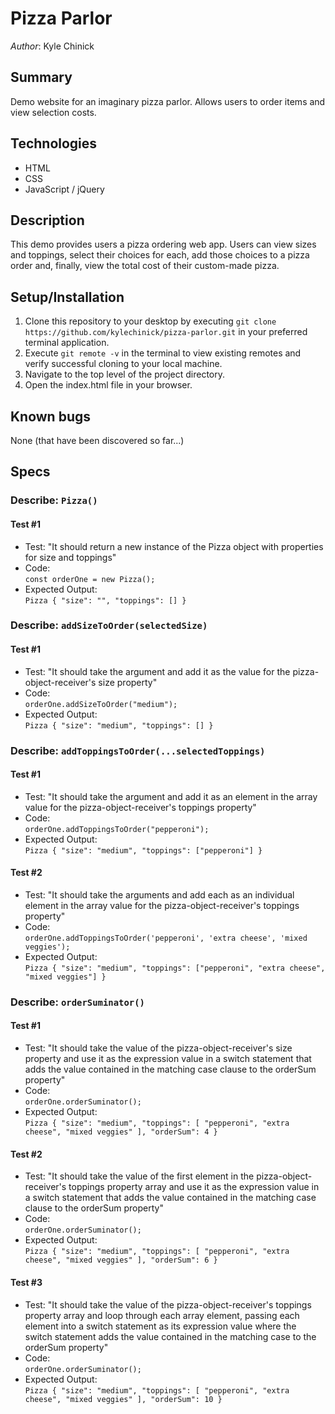 # Pizza Parlor

_Author_: Kyle Chinick

## Summary

Demo website for an imaginary pizza parlor. Allows users to order items and view selection costs.

## Technologies

- HTML
- CSS
- JavaScript / jQuery

## Description

This demo provides users a pizza ordering web app. Users can view sizes and toppings, select their choices for each, add those choices to a pizza order and, finally, view the total cost of their custom-made pizza.

## Setup/Installation

1. Clone this repository to your desktop by executing `git clone https://github.com/kylechinick/pizza-parlor.git` in your preferred terminal application.
2. Execute `git remote -v` in the terminal to view existing remotes and verify successful cloning to your local machine.
3. Navigate to the top level of the project directory.
4. Open the index.html file in your browser.

## Known bugs

None (that have been discovered so far...)

## Specs

### Describe: `Pizza()`

#### Test #1

- Test: "It should return a new instance of the Pizza object with properties for size and toppings"
- Code: \
  `const orderOne = new Pizza();`
- Expected Output:\
  `Pizza { "size": "", "toppings": [] }`

### Describe: `addSizeToOrder(selectedSize)`

#### Test #1

- Test: "It should take the argument and add it as the value for the pizza-object-receiver's size property"
- Code: \
  `orderOne.addSizeToOrder("medium");`
- Expected Output:\
  `Pizza { "size": "medium", "toppings": [] }`

### Describe: `addToppingsToOrder(...selectedToppings)`

#### Test #1

- Test: "It should take the argument and add it as an element in the array value for the pizza-object-receiver's toppings property"
- Code: \
  `orderOne.addToppingsToOrder("pepperoni");`
- Expected Output:\
  `Pizza { "size": "medium", "toppings": ["pepperoni"] }`

#### Test #2

- Test: "It should take the arguments and add each as an individual element in the array value for the pizza-object-receiver's toppings property"
- Code: \
  `orderOne.addToppingsToOrder('pepperoni', 'extra cheese', 'mixed veggies');`
- Expected Output:\
  `Pizza { "size": "medium", "toppings": ["pepperoni", "extra cheese", "mixed veggies"] }`

### Describe: `orderSuminator()`

#### Test #1

- Test: "It should take the value of the pizza-object-receiver's size property and use it as the expression value in a switch statement that adds the value contained in the matching case clause to the orderSum property"
- Code: \
  `orderOne.orderSuminator();`
- Expected Output:\
   `Pizza { "size": "medium", "toppings": [ "pepperoni", "extra cheese", "mixed veggies" ], "orderSum": 4 }`

#### Test #2

- Test: "It should take the value of the first element in the pizza-object-receiver's toppings property array and use it as the expression value in a switch statement that adds the value contained in the matching case clause to the orderSum property"
- Code: \
  `orderOne.orderSuminator();`
- Expected Output:\
   `Pizza { "size": "medium", "toppings": [ "pepperoni", "extra cheese", "mixed veggies" ], "orderSum": 6 }`

#### Test #3

- Test: "It should take the value of the pizza-object-receiver's toppings property array and loop through each array element, passing each element into a switch statement as its expression value where the switch statement adds the value contained in the matching case to the orderSum property"
- Code: \
  `orderOne.orderSuminator();`
- Expected Output:\
   `Pizza { "size": "medium", "toppings": [ "pepperoni", "extra cheese", "mixed veggies" ], "orderSum": 10 }`
